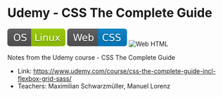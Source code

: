 # Udemy - CSS The Complete Guide
![OS Linux](shields/os-linux.svg)
![Web CSS](shields/web-css.svg)
![Web HTML](shields/wb-html.svg)

Notes from the Udemy course - CSS The Complete Guide
- Link: https://www.udemy.com/course/css-the-complete-guide-incl-flexbox-grid-sass/
- Teachers: Maximilian Schwarzmüller, Manuel Lorenz

